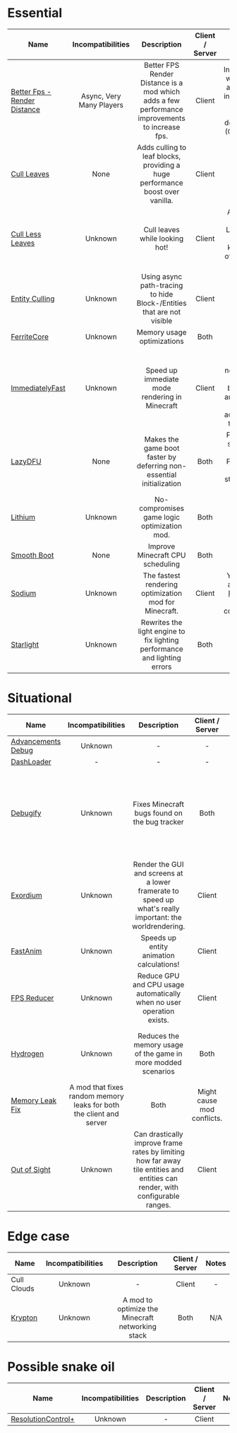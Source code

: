 # Essential
| Name | Incompatibilities | Description | Client / Server | Notes |
| --- | :---: | :---: | :---: | :---: |
| [Better Fps - Render Distance](https://www.curseforge.com/minecraft/mc-mods/better-fps-render-distance-fabric) | Async, Very Many Players | Better FPS Render Distance is a mod which adds a few performance improvements to increase fps. | Client | Incompatible with Async, as Async is incompatible with this mod's dependancy (Cupboard). |
| [Cull Leaves](https://modrinth.com/mod/cull-leaves) | None | Adds culling to leaf blocks, providing a huge performance boost over vanilla. | Client | N/A |
| [Cull Less Leaves](https://modrinth.com/mod/qthuEuVy) | Unknown | Cull leaves while looking hot! | Client | Alternative for Cull Leaves that lets you keep more of the inside leaves |
| [Entity Culling](https://modrinth.com/mod/entityculling) | Unknown | Using async path-tracing to hide Block-/Entities that are not visible | Client | N/A |
| [FerriteCore](https://modrinth.com/mod/ferrite-core) | Unknown | Memory usage optimizations | Both | N/A |
| [ImmediatelyFast](https://modrinth.com/mod/immediatelyfast) | Unknown | Speed up immediate mode rendering in Minecraft | Client | Effect is most noticable on CPU bottleneck and old CPU setups, according to the author | 
| [LazyDFU](https://modrinth.com/mod/lazydfu) | None | Makes the game boot faster by deferring non-essential initialization | Both | Patched on servers on 1.19.4+. Patched on clients starting with 1.21.x. |
| [Lithium](https://modrinth.com/mod/lithium) | Unknown | No-compromises game logic optimization mod. | Both | N/A |
| [Smooth Boot](https://modrinth.com/mod/smoothboot-fabric) | None | Improve Minecraft CPU scheduling | Both | N/A |
| [Sodium](https://modrinth.com/mod/sodium) | Unknown | The fastest rendering optimization mod for Minecraft. | Client | You should also install [Indium](https://modrinth.com/mod/indium) for better compatibiity. |
| [Starlight](https://modrinth.com/mod/starlight) | Unknown | Rewrites the light engine to fix lighting performance and lighting errors | Both | N/A |

# Situational
| Name | Incompatibilities | Description | Client / Server | Notes |
| --- | :---: | :---: | :---: | :---: |
| [Advancements Debug](https://www.curseforge.com/minecraft/mc-mods/advancements-debug) | Unknown | - | - |
| [DashLoader](https://discord.gg/VeFTrtCkrb) | - | - | - |
| [Debugify](https://modrinth.com/mod/debugify) | Unknown | Fixes Minecraft bugs found on the bug tracker | Both | This is mainly a bugfix mod, but some mods such as ForgetMeChunk and Entity Collision FPS Fix are included in this mod, so it counts. |
| [Exordium](https://modrinth.com/mod/exordium) | Unknown | Render the GUI and screens at a lower framerate to speed up what's really important: the worldrendering. | Client | N/A |
| [FastAnim](https://modrinth.com/mod/fastanim) | Unknown | Speeds up entity animation calculations! | Client | N/A |
| [FPS Reducer](https://modrinth.com/mod/fps-reducer) |  Unknown | Reduce GPU and CPU usage automatically when no user operation exists. | Client | Similar to Dynamic FPS but also has support for older versions (pre-1.14). |
| [Hydrogen](https://modrinth.com/mod/hydrogen/versions) | Unknown | Reduces the memory usage of the game in more modded scenarios | Both | Deprecated by the official author. May be incompatible with **FerriteCore** |
| [Memory Leak Fix](https://modrinth.com/mod/memoryleakfix) | A mod that fixes random memory leaks for both the client and server | Both | Might cause mod conflicts. |
| [Out of Sight](https://www.curseforge.com/minecraft/mc-mods/out-of-sight) | Unknown | Can drastically improve frame rates by limiting how far away tile entities and entities can render, with configurable ranges. | Client | Modrinth mirror has 1.20.1 builds only. |

# Edge case
| Name | Incompatibilities | Description | Client / Server | Notes |
| --- | :---: | :---: | :---: | :---: |
| Cull Clouds | Unknown | - | Client | - |
| [Krypton](https://modrinth.com/mod/krypton) | Unknown | A mod to optimize the Minecraft networking stack | Both | N/A |

# Possible snake oil
| Name | Incompatibilities | Description | Client / Server | Notes |
| --- | :---: | :---: | :---: | :---: |
| [ResolutionControl+](https://modrinth.com/mod/resolution-control-plus) | Unknown | - | Client | - |